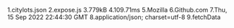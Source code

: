 1.citylots.json
2.expose.js
3.779kB
4.109.71ms
5.Mozilla
6.Github.com
7.Thu, 15 Sep 2022 22:44:30 GMT
8.application/json; charset=utf-8
9.fetchData
